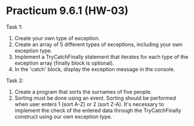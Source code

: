 # Practicum 9.6.1 (HW-03)

Task 1:
1. Create your own type of exception.
2. Create an array of 5 different types of exceptions, including your own exception type.
3. Implement a TryCatchFinally statement that iterates for each type of the exception array (finally block is optional).
4. In the 'catch' block, display the exception message in the console.

Task 2:
1. Create a program that sorts the surnames of five people.
2. Sorting must be done using an event. Sorting should be performed when user enters 1 (sort A-Z) or 2 (sort Z-A). It's necessary to implement the check of the entered data through the TryCatchFinally construct using our own exception type.